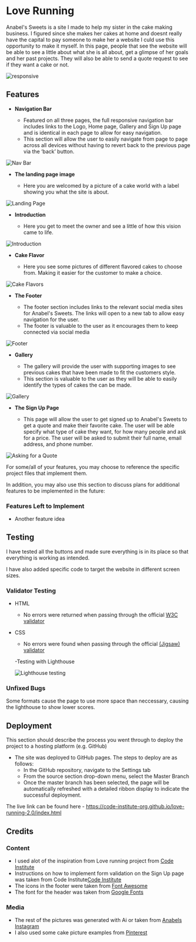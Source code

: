 # Love Running

Anabel's Sweets is a site I made to help my sister in the cake making business. I figured since she makes her cakes at home and doesnt really have the capital to pay someone to make her a website I culd use this opportunity to make it myself. In this page, people that see the website will be able to see a little about what she is all about, get a glimpse of her goals and her past projects. They will also be able to send a quote request to see if they want a cake or not.

![responsive](https://github.com/elantiguoale/anabelsweets/assets/59495965/bf1d283b-c962-4340-8a36-a8574db26d41)

## Features 

- __Navigation Bar__

  - Featured on all three pages, the full responsive navigation bar includes links to the Logo, Home page, Gallery and Sign Up page and is identical in each page to allow for easy navigation.
  - This section will allow the user to easily navigate from page to page across all devices without having to revert back to the previous page via the ‘back’ button. 

![Nav Bar](https://github.com/elantiguoale/anabelsweets/assets/59495965/0c4c9f79-92ca-439e-b48b-62b8ab646014)

- __The landing page image__

  - Here you are welcomed by a picture of a cake world with a label showing you what the site is about.

![Landing Page](https://github.com/elantiguoale/anabelsweets/assets/59495965/74783a35-cca9-4206-84cb-45f38d98eddc)

- __Introduction__

  - Here you get to meet the owner and see a little of how this vision came to life.

![Introduction](https://github.com/elantiguoale/anabelsweets/assets/59495965/35966f93-16ce-4645-9960-30595e5f49b9)

- __Cake Flavor__

  - Here you see some pictures of different flavored cakes to choose from. Making it easier for the customer to make a choice.

![Cake Flavors](https://github.com/elantiguoale/anabelsweets/assets/59495965/d34e2a03-b243-41cb-8660-76b3d9531e47)


- __The Footer__ 

  - The footer section includes links to the relevant social media sites for Anabel's Sweets. The links will open to a new tab to allow easy navigation for the user. 
  - The footer is valuable to the user as it encourages them to keep connected via social media

![Footer](https://github.com/elantiguoale/anabelsweets/assets/59495965/5684eaba-781c-4cac-a6c6-5bc495aad0a5)

- __Gallery__

  - The gallery will provide the user with supporting images to see previous cakes that have been made to fit the customers style. 
  - This section is valuable to the user as they will be able to easily identify the types of cakes the can be made. 

![Gallery](https://github.com/elantiguoale/anabelsweets/assets/59495965/40657bae-689e-404f-8e68-342bab2965bf)

- __The Sign Up Page__

  - This page will allow the user to get signed up to Anabel's Sweets to get a quote and make their favorite cake. The user will be able specify what type of cake they want, for how many people and ask for a price. The user will be asked to submit their full name, email address, and phone number. 

![Asking for a Quote](https://github.com/elantiguoale/anabelsweets/assets/59495965/176edff3-9dbb-4a6b-bdcb-f66643b0e871)

For some/all of your features, you may choose to reference the specific project files that implement them.

In addition, you may also use this section to discuss plans for additional features to be implemented in the future:

### Features Left to Implement

- Another feature idea

## Testing 

I have tested all the buttons and made sure everything is in its place so that everything is working as intended. 

I have also added specific code to target the website in different screen sizes.



### Validator Testing 

- HTML
  - No errors were returned when passing through the official [W3C validator](https://validator.w3.org/nu/?doc=https%3A%2F%2Fcode-institute-org.github.io%2Flove-running-2.0%2Findex.html)
- CSS
  - No errors were found when passing through the official [(Jigsaw) validator](https://jigsaw.w3.org/css-validator/validator?uri=https%3A%2F%2Fvalidator.w3.org%2Fnu%2F%3Fdoc%3Dhttps%253A%252F%252Fcode-institute-org.github.io%252Flove-running-2.0%252Findex.html&profile=css3svg&usermedium=all&warning=1&vextwarning=&lang=en#css)

  -Testing with Lighthouse

  ![Lighthouse testing](https://github.com/elantiguoale/anabelsweets/assets/59495965/6762baf2-eb6d-460a-9bb8-c335cde036d2)

### Unfixed Bugs

Some formats cause the page to use more space than neccessary, causing the lighthouse to show lower scores.

## Deployment

This section should describe the process you went through to deploy the project to a hosting platform (e.g. GitHub) 

- The site was deployed to GitHub pages. The steps to deploy are as follows: 
  - In the GitHub repository, navigate to the Settings tab 
  - From the source section drop-down menu, select the Master Branch
  - Once the master branch has been selected, the page will be automatically refreshed with a detailed ribbon display to indicate the successful deployment. 

The live link can be found here - https://code-institute-org.github.io/love-running-2.0/index.html 


## Credits 
### Content 

- I used alot of the inspiration from Love running project from [Code Institute](https://codeinstitute.com)
- Instructions on how to implement form validation on the Sign Up page was taken from Code Institute[Code Institute](https://codeinstitute.com)
- The icons in the footer were taken from [Font Awesome](https://fontawesome.com/)
- The font for the header was taken from [Google Fonts](https://fonts.google.com/)

### Media

- The rest of the pictures was generated with Ai or taken from [Anabels Instagram](https://www.instagram.com/anabelssweets/)
- I also used some cake picture examples from [Pinterest](https://Pinterest.com)

